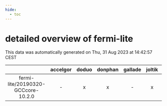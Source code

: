 ```yaml
---
hide:
  - toc
---
```


detailed overview of fermi-lite
===============================


This data was automatically generated on Thu, 31 Aug 2023 at 14:42:57 CEST  

| |accelgor|doduo|donphan|gallade|joltik|skitty|swalot|victini|
| :---: | :---: | :---: | :---: | :---: | :---: | :---: | :---: | :---: |
|fermi-lite/20190320-GCCcore-10.2.0|-|x|x|-|x|x|x|x|
